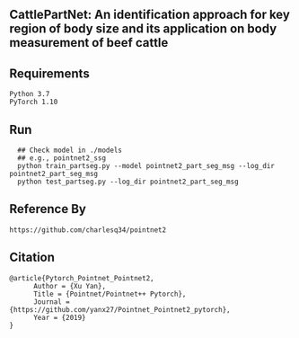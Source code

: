## CattlePartNet: An identification approach for key region of body size and its application on body measurement of beef cattle
## Requirements  
  ``` 
  Python 3.7  
  PyTorch 1.10
 ``` 
## Run
``` 
  ## Check model in ./models   
  ## e.g., pointnet2_ssg  
  python train_partseg.py --model pointnet2_part_seg_msg --log_dir pointnet2_part_seg_msg  
  python test_partseg.py --log_dir pointnet2_part_seg_msg
 ``` 

## Reference By  
 ``` 
 https://github.com/charlesq34/pointnet2
 ``` 
## Citation

```
@article{Pytorch_Pointnet_Pointnet2,  
      Author = {Xu Yan},  
      Title = {Pointnet/Pointnet++ Pytorch},  
      Journal = {https://github.com/yanx27/Pointnet_Pointnet2_pytorch},  
      Year = {2019}  
}
``` 

